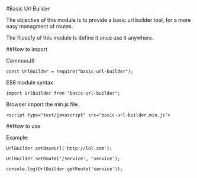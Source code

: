 #Basic Url Builder

The objective of this module is to provide a basic url builder tool, for a more easy managment of routes.

The filosofy of this module is define it once use it anywhere.

##How to import

CommonJS
```
const UrlBuilder = require("basic-url-builder");
```

ES6 module syntax
```
import UrlBuilder from "basic-url-builder";
```

Browser import the min.js file.
```
<script type="text/javascript" src="basic-url-builder.min.js"> 
```

##How to use

Example:
```
UrlBuilder.setBaseUrl('http://lol.com');

UrlBuilder.setRoute('/service', 'service');

console.log(UrlBuilder.getRoute('service'));
```